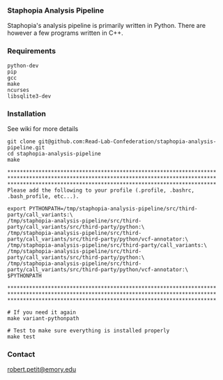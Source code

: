 ### Staphopia Analysis Pipeline
Staphopia's analysis pipeline is primarily written in Python. There are however a few programs written in C++.

### Requirements
    python-dev
    pip 
    gcc
    make
    ncurses
    libsqlite3-dev

### Installation
See wiki for more details

    git clone git@github.com:Read-Lab-Confederation/staphopia-analysis-pipeline.git
    cd staphopia-analysis-pipeline
    make
    
    *******************************************************************
    *******************************************************************
    *******************************************************************
    Please add the following to your profile (.profile, .bashrc, .bash_profile, etc...).
    
    export PYTHONPATH=/tmp/staphopia-analysis-pipeline/src/third-party/call_variants:\
    /tmp/staphopia-analysis-pipeline/src/third-party/call_variants/src/third-party/python:\
    /tmp/staphopia-analysis-pipeline/src/third-party/call_variants/src/third-party/python/vcf-annotator:\
    /tmp/staphopia-analysis-pipeline/src/third-party/call_variants:\
    /tmp/staphopia-analysis-pipeline/src/third-party/call_variants/src/third-party/python:\
    /tmp/staphopia-analysis-pipeline/src/third-party/call_variants/src/third-party/python/vcf-annotator:\
    $PYTHONPATH
    
    *******************************************************************
    *******************************************************************
    *******************************************************************
    
    # If you need it again
    make variant-pythonpath
    
    # Test to make sure everything is installed properly
    make test


### Contact
robert.petit@emory.edu
